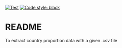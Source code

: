 [![Test](https://github.com/nth10sd/innanzi/actions/workflows/test.yml/badge.svg)](https://github.com/nth10sd/innanzi/actions/workflows/test.yml) [![Code style: black](https://img.shields.io/badge/code%20style-black-000000.svg)](https://github.com/psf/black)

# README

To extract country proportion data with a given .csv file
